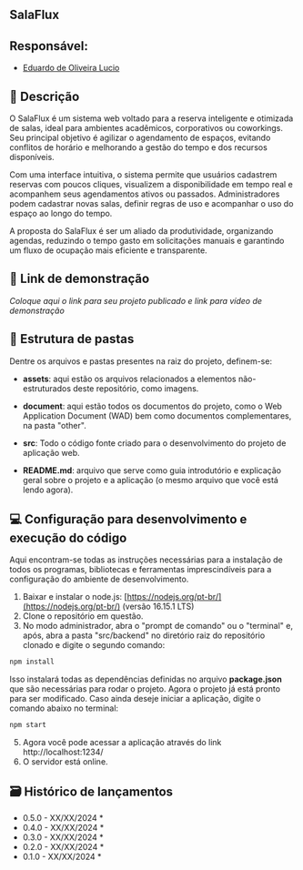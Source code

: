 ## SalaFlux

## Responsável: 

- <a href="https://www.linkedin.com/in/eduardooliveiralucio">Eduardo de Oliveira Lucio</a>

## 📝 Descrição

O SalaFlux é um sistema web voltado para a reserva inteligente e otimizada de salas, ideal para ambientes acadêmicos, corporativos ou coworkings. Seu principal objetivo é agilizar o agendamento de espaços, evitando conflitos de horário e melhorando a gestão do tempo e dos recursos disponíveis.

Com uma interface intuitiva, o sistema permite que usuários cadastrem reservas com poucos cliques, visualizem a disponibilidade em tempo real e acompanhem seus agendamentos ativos ou passados. Administradores podem cadastrar novas salas, definir regras de uso e acompanhar o uso do espaço ao longo do tempo.

A proposta do SalaFlux é ser um aliado da produtividade, organizando agendas, reduzindo o tempo gasto em solicitações manuais e garantindo um fluxo de ocupação mais eficiente e transparente.

## 📝 Link de demonstração

_Coloque aqui o link para seu projeto publicado e link para vídeo de demonstração_

## 📁 Estrutura de pastas

Dentre os arquivos e pastas presentes na raiz do projeto, definem-se:

- <b>assets</b>: aqui estão os arquivos relacionados a elementos não-estruturados deste repositório, como imagens.

- <b>document</b>: aqui estão todos os documentos do projeto, como o Web Application  Document (WAD) bem como documentos complementares, na pasta "other".

- <b>src</b>: Todo o código fonte criado para o desenvolvimento do projeto de aplicação web.

- <b>README.md</b>: arquivo que serve como guia introdutório e explicação geral sobre o projeto e a aplicação (o mesmo arquivo que você está lendo agora).

## 💻 Configuração para desenvolvimento e execução do código

Aqui encontram-se todas as instruções necessárias para a instalação de todos os programas, bibliotecas e ferramentas imprescindíveis para a configuração do ambiente de desenvolvimento.

1. Baixar e instalar o node.js: [https://nodejs.org/pt-br/](https://nodejs.org/pt-br/) (versão 16.15.1 LTS)
2. Clone o repositório em questão.
3. No modo administrador, abra o "prompt de comando" ou o "terminal" e, após, abra a pasta "src/backend" no diretório raiz do repositório clonado e digite o segundo comando:

```sh
npm install
```

Isso instalará todas as dependências definidas no arquivo <b>package.json</b> que são necessárias para rodar o projeto. Agora o projeto já está pronto para ser modificado. Caso ainda deseje iniciar a aplicação, digite o comando abaixo no terminal:

```sh
npm start
```
5. Agora você pode acessar a aplicação através do link http://localhost:1234/
6. O servidor está online.

## 🗃 Histórico de lançamentos

* 0.5.0 - XX/XX/2024
    * 
* 0.4.0 - XX/XX/2024
    * 
* 0.3.0 - XX/XX/2024
    * 
* 0.2.0 - XX/XX/2024
    * 
* 0.1.0 - XX/XX/2024
    *
